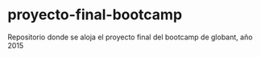 # proyecto-final-bootcamp
Repositorio donde se aloja el proyecto final del bootcamp de globant, año 2015
